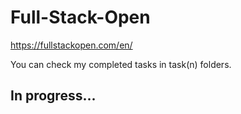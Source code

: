 # Full-Stack-Open
https://fullstackopen.com/en/

You can check my completed tasks in task(n) folders.

## In progress...
